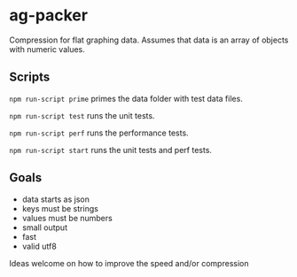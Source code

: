 # ag-packer
Compression for flat graphing data. Assumes that data is an array of objects with numeric values.

Scripts
-----
`npm run-script prime` primes the data folder with test data files.

`npm run-script test` runs the unit tests.

`npm run-script perf` runs the performance tests.

`npm run-script start` runs the unit tests and perf tests.

Goals
-----
- data starts as json
- keys must be strings
- values must be numbers
- small output
- fast
- valid utf8

Ideas welcome on how to improve the speed and/or compression
